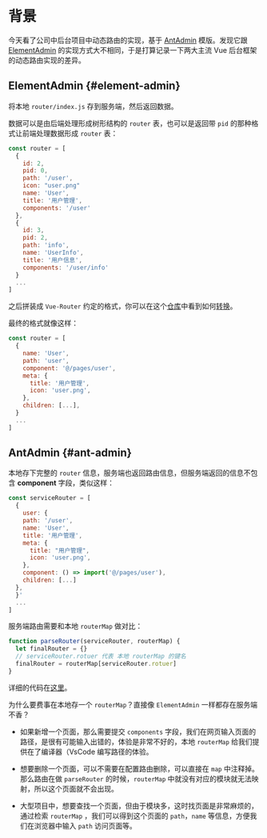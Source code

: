 # 背景

今天看了公司中后台项目中动态路由的实现，基于 [AntAdmin](https://github.com/iczer/vue-antd-admin) 模版。发现它跟 [ElementAdmin](https://github.com/PanJiaChen/vue-element-admin) 的实现方式大不相同，于是打算记录一下两大主流 Vue 后台框架的动态路由实现的差异。

## ElementAdmin {#element-admin}

将本地 `router/index.js` 存到服务端，然后返回数据。

数据可以是由后端处理形成树形结构的 `router` 表，也可以是返回带 `pid` 的那种格式让前端处理数据形成 `router` 表：

```js
const router = [
  {
    id: 2,
    pid: 0,
    path: '/user',
    icon: "user.png"
    name: 'User',
    title: '用户管理',
    components: '/user'
  },
  {
    id: 3,
    pid: 2,
    path: 'info',
    name: 'UserInfo',
    title: '用户信息',
    components: '/user/info'
  }
  ...
]
```

之后拼装成 `Vue-Router` 约定的格式，你可以在这个[仓库](https://github.com/rzhAvenir/vue-express-rbac/tree/master/admin)中看到如何[转换](https://github.com/rzhAvenir/vue-express-rbac/blob/master/admin/src/store/modules/asyncPermission.js#L57-L89)。

最终的格式就像这样：

```js
const router = [
  {
    name: 'User',
    path: 'user',
    component: '@/pages/user',
    meta: {
      title: '用户管理',
      icon: 'user.png',
    },
    children: [...],
  }
  ...
]
```

## AntAdmin {#ant-admin}

本地存下完整的 `router` 信息，服务端也返回路由信息，但服务端返回的信息不包含 **component** 字段，类似这样：

```js
const serviceRouter = [
  {
    user: {
    path: '/user',
    name: 'User',
    title: '用户管理',
    meta: {
      title: "用户管理",
      icon: 'user.png',
    },
    component: () => import('@/pages/user'),
    children: [...]
  },
  }'
  ...
]
```

服务端路由需要和本地 `routerMap` 做对比：

```js
function parseRouter(serviceRouter, routerMap) {
  let finalRouter = {}
  // serviceRouter.rotuer 代表 本地 routerMap 的键名
  finalRouter = routerMap[serviceRouter.rotuer]
}
```

详细的代码在[这里](https://github.com/iczer/vue-antd-admin/blob/master/src/utils/routerUtil.js#L25-L87)。

为什么要费事在本地存一个 `routerMap`？直接像 `ElementAdmin` 一样都存在服务端不香？

- 如果新增一个页面，那么需要提交 `components` 字段，我们在网页输入页面的路径，是很有可能输入出错的，体验是非常不好的，本地 `routerMap` 给我们提供在了编译器（VsCode 编写路径的体验。

- 想要删除一个页面，可以不需要在配置路由删除，可以直接在 `map` 中注释掉。那么路由在做 `parseRouter` 的时候，`routerMap` 中就没有对应的模块就无法映射，所以这个页面就不会出现。

- 大型项目中，想要查找一个页面，但由于模块多，这时找页面是非常麻烦的，通过检索 `routerMap` ，我们可以得到这个页面的 `path`，`name` 等信息，方便我们在浏览器中输入 `path` 访问页面等。

<TheEnd />
